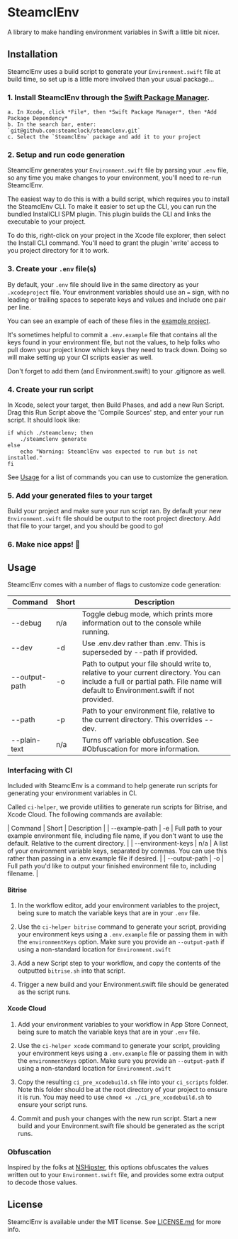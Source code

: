 # SteamclEnv
A library to make handling environment variables in Swift a little bit nicer.

## Installation

SteamclEnv uses a build script to generate your `Environment.swift` file at build time, so set up is a little more involved than your usual package...

### 1. Install SteamclEnv through the [Swift Package Manager](https://swift.org/package-manager/).
    a. In Xcode, click *File*, then *Swift Package Manager*, then *Add Package Dependency*
    b. In the search bar, enter: `git@github.com:steamclock/steamclenv.git`
    c. Select the `SteamclEnv` package and add it to your project
    
### 2. Setup and run code generation

SteamclEnv generates your `Environment.swift` file by parsing your `.env` file, so any time you make changes to your environment, you'll need to re-run SteamclEnv.

The easiest way to do this is with a build script, which requires you to install the SteamclEnv CLI. To make it easier to set up the CLI, you can run the bundled InstallCLI SPM plugin. This plugin builds the CLI and links the executable to your project.

To do this, right-click on your project in the Xcode file explorer, then select the Install CLI command. You'll need to grant the plugin 'write' access to you project directory for it to work.

### 3. Create your `.env` file(s)

By default, your `.env` file should live in the same directory as your `.xcodeproject` file. Your environment variables should use an `=` sign, with no leading or trailing spaces to seperate keys and values and include one pair per line.

You can see an example of each of these files in the [example project](https://github.com/steamclock/SteamclEnv/tree/main/SteamclEnv-Example).

It's sometimes helpful to commit a `.env.example` file that contains all the keys found in your environment file, but not the values, to help folks who pull down your project know which keys they need to track down. Doing so will make setting up your CI scripts easier as well.

Don't forget to add them (and Environment.swift) to your .gitignore as well.

### 4. Create your run script

In Xcode, select your target, then Build Phases, and add a new Run Script. Drag this Run Script above the 'Compile Sources' step, and enter your run script. It should look like:

```
if which ./steamclenv; then 
    ./steamclenv generate
else
    echo "Warning: SteamclEnv was expected to run but is not installed."
fi
```

See [Usage](#usage) for a list of commands you can use to customize the generation.

### 5. Add your generated files to your target

Build your project and make sure your run script ran. By default your new `Environment.swift` file should be output to the root project directory. Add that file to your target, and you should be good to go! 

### 6. Make nice apps! 🚀

## Usage

SteamclEnv comes with a number of flags to customize code generation:

| Command | Short | Description |
| ------ | ------ | ---------- |
| --debug | n/a | Toggle debug mode, which prints more information out to the console while running. |
| --dev | -d | Use .env.dev rather than .env. This is superseded by --path if provided. |
| --output-path | -o | Path to output your file should write to, relative to your current directory. You can include a full or partial path. File name will default to Environment.swift if not provided. |
| --path | -p | Path to your environment file, relative to the current directory. This overrides --dev. |
| --plain-text | n/a | Turns off variable obfuscation. See #Obfuscation for more information. |


### Interfacing with CI

Included with SteamclEnv is a command to help generate run scripts for generating your environment variables in CI. 

Called `ci-helper`, we provide utilities to generate run scripts for Bitrise, and Xcode Cloud. The following commands are available:

| Command | Short | Description |
| --example-path | -e | Full path to your example environment file, including file name, if you don't want to use the default. Relative to the current directory. |
| --environment-keys | n/a | A list of your environment variable keys, separated by commas. You can use this rather than passing in a .env.example file if desired. | 
| --output-path | -o | Full path you'd like to output your finished environment file to, including filename. |

#### Bitrise

1. In the workflow editor, add your environment variables to the project, being sure to match the variable keys that are in your `.env` file.

2. Use the `ci-helper bitrise` command to generate your script, providing your environment keys using a `.env.example` file or passing them in with the `environmentKeys` option. Make sure you provide an `--output-path` if using a non-standard location for `Environment.swift`

3. Add a new Script step to your workflow, and copy the contents of the outputted `bitrise.sh` into that script.

4. Trigger a new build and your Environment.swift file should be generated as the script runs.

#### Xcode Cloud

1. Add your environment variables to your workflow in App Store Connect, being sure to match the variable keys that are in your `.env` file.

2. Use the `ci-helper xcode` command to generate your script, providing your environment keys using a `.env.example` file or passing them in with the `environmentKeys` option. Make sure you provide an `--output-path` if using a non-standard location for `Environment.swift`

3. Copy the resulting `ci_pre_xcodebuild.sh` file into your `ci_scripts` folder. Note this folder should be at the root directory of your project to ensure it is run. You may need to use `chmod +x ./ci_pre_xcodebuild.sh` to ensure your script runs.

4. Commit and push your changes with the new run script. Start a new build and your Environment.swift file should be generated as the script runs.

### Obfuscation

Inspired by the folks at [NSHipster](https://nshipster.com/secrets/), this options obfuscates the values written out to your `Environment.swift` file, and provides some extra output to decode those values.

## License

SteamclEnv is available under the MIT license. See [LICENSE.md](https://github.com/steamclock/steamclenv/blob/main/LICENSE.md) for more info.
